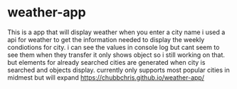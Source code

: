 # weather-app
This is a app that will display weather when you enter a city name 
i used a api for weather to get the information needed to display the weekly condiotions for city.
i can see the values in console log but cant seem to see them when they transfer it only shows object so i still working on that.
but elements for already searched cities are generated when city is searched and objects display. currently only supports most popular cities in midmest but will expand 
https://chubbchris.github.io/weather-app/
